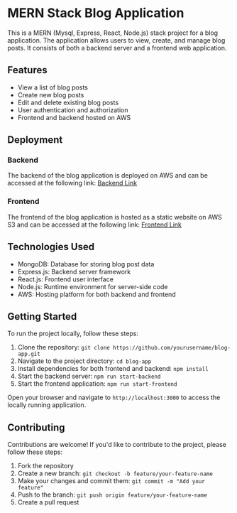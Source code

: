 # MERN Stack Blog Application

This is a MERN (Mysql, Express, React, Node.js) stack project for a blog application. The application allows users to view, create, and manage blog posts. It consists of both a backend server and a frontend web application.

## Features

- View a list of blog posts
- Create new blog posts
- Edit and delete existing blog posts
- User authentication and authorization
- Frontend and backend hosted on AWS

## Deployment

### Backend

The backend of the blog application is deployed on AWS and can be accessed at the following link:
[Backend Link](http://54.209.133.101/)

### Frontend

The frontend of the blog application is hosted as a static website on AWS S3 and can be accessed at the following link:
[Frontend Link](http://cuvette-pankajkranand.s3-website.ap-south-1.amazonaws.com/)

## Technologies Used

- MongoDB: Database for storing blog post data
- Express.js: Backend server framework
- React.js: Frontend user interface
- Node.js: Runtime environment for server-side code
- AWS: Hosting platform for both backend and frontend

## Getting Started

To run the project locally, follow these steps:

1. Clone the repository: `git clone https://github.com/yourusername/blog-app.git`
2. Navigate to the project directory: `cd blog-app`
3. Install dependencies for both frontend and backend: `npm install`
4. Start the backend server: `npm run start-backend`
5. Start the frontend application: `npm run start-frontend`

Open your browser and navigate to `http://localhost:3000` to access the locally running application.

## Contributing

Contributions are welcome! If you'd like to contribute to the project, please follow these steps:

1. Fork the repository
2. Create a new branch: `git checkout -b feature/your-feature-name`
3. Make your changes and commit them: `git commit -m "Add your feature"`
4. Push to the branch: `git push origin feature/your-feature-name`
5. Create a pull request